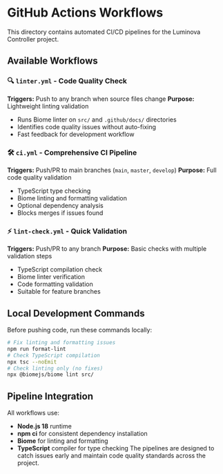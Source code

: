 # GitHub Actions Workflows
This directory contains automated CI/CD pipelines for the Luminova Controller project.
## Available Workflows
### 🔍 `linter.yml` - Code Quality Check
**Triggers:** Push to any branch when source files change
**Purpose:** Lightweight linting validation

- Runs Biome linter on `src/` and `.github/docs/` directories
- Identifies code quality issues without auto-fixing
- Fast feedback for development workflow
### 🛠️ `ci.yml` - Comprehensive CI Pipeline  
**Triggers:** Push/PR to main branches (`main`, `master`, `develop`)
**Purpose:** Full code quality validation

- TypeScript type checking
- Biome linting and formatting validation
- Optional dependency analysis
- Blocks merges if issues found
### ⚡ `lint-check.yml` - Quick Validation
**Triggers:** Push/PR to any branch
**Purpose:** Basic checks with multiple validation steps

- TypeScript compilation check
- Biome linter verification
- Code formatting validation
- Suitable for feature branches
## Local Development Commands
Before pushing code, run these commands locally:
```bash
# Fix linting and formatting issues
npm run format-lint
# Check TypeScript compilation
npx tsc --noEmit
# Check linting only (no fixes)
npx @biomejs/biome lint src/
```
## Pipeline Integration
All workflows use:
- **Node.js 18** runtime
- **npm ci** for consistent dependency installation
- **Biome** for linting and formatting
- **TypeScript** compiler for type checking
The pipelines are designed to catch issues early and maintain code quality standards across the project.